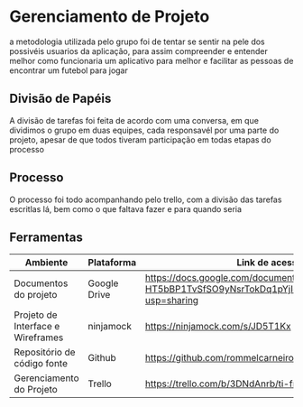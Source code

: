 # Gerenciamento de Projeto

a metodologia utilizada pelo grupo foi de tentar se sentir na pele dos possivéis usuarios da aplicação, para assim compreender e entender melhor como funcionaria um aplicativo para melhor e facilitar as pessoas de encontrar um futebol para jogar



## Divisão de Papéis
A divisão de tarefas foi feita de acordo com uma conversa, em que dividimos o grupo em duas equipes, cada responsavél por uma parte do projeto, apesar de que todos tiveram participação em todas etapas do processo

## Processo
 O processo foi todo acompanhando pelo trello, com a divisão das tarefas escritlas lá, bem como o que faltava fazer e para quando seria


## Ferramentas
|Ambiente | Plataforma |Link de acesso  |
|--------------------|------------------------------------|----------------------------------------|
| Documentos do projeto | Google Drive | https://docs.google.com/document/d/1Z-HT5bBP1TvSfSO9yNsrTokDq1pYjIqV5RkWx6L0a2w/edit?usp=sharing |
| Projeto de Interface e  Wireframes | ninjamock | https://ninjamock.com/s/JD5T1Kx |
| Repositório de código fonte | Github | https://github.com/rommelcarneiro/tiaw-template |
| Gerenciamento do Projeto | Trello | https://trello.com/b/3DNdAnrb/ti-front-end-pelada |
